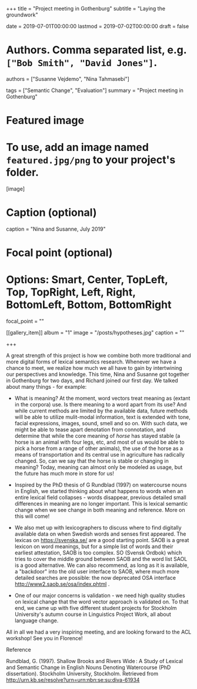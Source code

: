 +++
title = "Project meeting in Gothenburg"
subtitle = "Laying the groundwork"

date = 2019-07-01T00:00:00
lastmod = 2019-07-02T00:00:00
draft = false

# Authors. Comma separated list, e.g. `["Bob Smith", "David Jones"]`.
authors = ["Susanne Vejdemo", "Nina Tahmasebi"]

tags = ["Semantic Change", "Evaluation"]
summary = "Project meeting in Gothenburg"

# Featured image
# To use, add an image named `featured.jpg/png` to your project's folder. 
[image]
  # Caption (optional)
  caption = "Nina and Susanne, July 2019"

  # Focal point (optional)
  # Options: Smart, Center, TopLeft, Top, TopRight, Left, Right, BottomLeft, Bottom, BottomRight
  focal_point = ""
  
[[gallery_item]]
album = "1"
image = "/posts/hypotheses.jpg"
caption = ""


+++

A great strength of this project is how we combine both more traditional and more digital forms of lexical semantics research. Whenever we have a chance to meet, we realize how much we all have to gain by intertwining our perspectives and knowledge. This time, Nina and Susanne got together in Gothenburg for two days, and Richard joined our first day. We talked about many things - for example:

- What is meaning? At the moment, word vectors treat meaning as (extant in the corpora) use. Is there meaning to a word apart from its use? And while current methods are limited by the available data, future methods will be able to utilize mulit-modal information, text is extended with tone, facial expressions, images, sound, smell and so on. With such data, we might be able to tease apart denotation from connotation, and determine that while the core meaning of *horse* has stayed stable (a horse is an animal with four legs, etc, and most of us would be able to pick a horse from a range of other animals), the use of the horse as a means of transportation and its central use in agriculture has radically changed. So, can we say that the horse is stable or changing in meaning? Today, meaning can almost only be modeled as usage, but the future has much more in store for us! 

- Inspired by the PhD thesis of G Rundblad (1997) on watercourse nouns in English, we started thinking about what happens to words when an entire lexical field collapses - words disappear, previous detailed small differences in meaning are no longer important. This is lexical semantic change when we see change in both meaning and reference. More on this will come!

- We also met up with lexicographers to discuss where to find digitally available data on when Swedish words and senses first appeared. The lexicas on https://svenska.se/ are a good starting point. SAOB is a great lexicon on word meanings, but for a simple list of words and their earliest attestation, SAOB is too complex. SO (Svensk Ordbok) which tries to cover the middle ground between SAOB and the word list SAOL is a good alternative. We can also recommend, as long as it is available, a "backdoor" into the old user interface to SAOB, where much more detailed searches are possible: the now deprecated OSA interface http://www2.saob.se/osa/index.phtml .

- One of our major concerns is validation - we need high quality studies on lexical change that the word vector approach is validated on. To that end, we came up with five different student projects for Stockholm University's autumn course in Linguistics Project Work, all about language change.


All in all we had a very inspiring meeting, and are looking forward to the ACL workshop! See you in Florence!

Reference

Rundblad, G. (1997). Shallow Brooks and Rivers Wide : A Study of Lexical and Semantic Change in English Nouns Denoting Watercourse (PhD dissertation). Stockholm University, Stockholm. Retrieved from http://urn.kb.se/resolve?urn=urn:nbn:se:su:diva-61934

